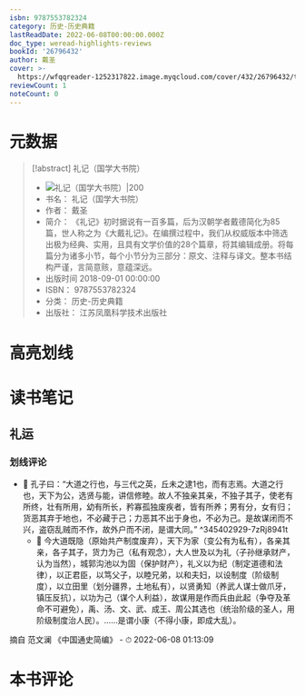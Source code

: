 ```yaml
---
isbn: 9787553782324
category: 历史-历史典籍
lastReadDate: 2022-06-08T00:00:00.000Z
doc_type: weread-highlights-reviews
bookId: '26796432'
author: 戴圣
cover: >-
  https://wfqqreader-1252317822.image.myqcloud.com/cover/432/26796432/t7_26796432.jpg
reviewCount: 1
noteCount: 0
---
```

# 元数据
> [!abstract] 礼记（国学大书院）
> - ![ 礼记（国学大书院）|200](https://wfqqreader-1252317822.image.myqcloud.com/cover/432/26796432/t7_26796432.jpg)
> - 书名： 礼记（国学大书院）
> - 作者： 戴圣
> - 简介： 《礼记》初时据说有一百多篇，后为汉朝学者戴德简化为85篇，世人称之为《大戴礼记》。在编撰过程中，我们从权威版本中筛选出极为经典、实用，且具有文学价值的28个篇章，将其编辑成册。将每篇分为诸多小节，每个小节分为三部分：原文、注释与译文。整本书结构严谨，言简意赅，意蕴深远。
> - 出版时间 2018-09-01 00:00:00
> - ISBN： 9787553782324
> - 分类： 历史-历史典籍
> - 出版社： 江苏凤凰科学技术出版社

# 高亮划线

# 读书笔记

## 礼运

### 划线评论
- 📌 孔子曰：“大道之行也，与三代之英，丘未之逮1也，而有志焉。大道之行也，天下为公，选贤与能，讲信修睦。故人不独亲其亲，不独子其子，使老有所终，壮有所用，幼有所长，矜寡孤独废疾者，皆有所养；男有分，女有归；货恶其弃于地也，不必藏于己；力恶其不出于身也，不必为己。是故谋闭而不兴，盗窃乱贼而不作，故外户而不闭，是谓大同。”  ^345402929-7zRj8941t
    - 💭 今大道既隐（原始共产制度废弃），天下为家（变公有为私有），各亲其亲，各子其子，货力为己（私有观念），大人世及以为礼（子孙继承财产，认为当然），城郭沟池以为固（保护财产），礼义以为纪（制定道德和法律），以正君臣，以笃父子，以睦兄弟，以和夫妇，以设制度（阶级制度），以立田里（划分疆界，土地私有），以贤勇知（养武人谋士做爪牙，镇压反抗），以功为己（谋个人利益），故谋用是作而兵由此起（争夺及革命不可避免），禹、汤、文、武、成王、周公其选也（统治阶级的圣人，用阶级制度治人民）。……是谓小康（不得小康，即成大乱）。

摘自 范文澜 《中国通史简编》
    - ⏱ 2022-06-08 01:13:09
   
# 本书评论
